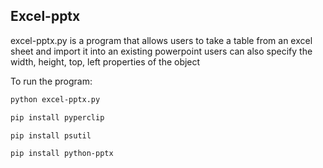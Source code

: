 ## Excel-pptx

excel-pptx.py is a program that allows users to take a table from an excel sheet and import it into an existing powerpoint
users can also specify the width, height, top, left properties of the object

To run the program:

```sh
python excel-pptx.py
```

```sh
pip install pyperclip
```

```sh
pip install psutil
```

```sh
pip install python-pptx
```
